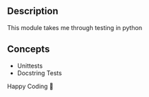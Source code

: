 ## Description
This module takes me through testing in python

## Concepts
- Unittests
- Docstring Tests

Happy Coding 🥂
